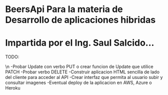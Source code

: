 # BeersApi Para la materia de Desarrollo de aplicaciones hibridas
# Impartida por el Ing. Saul Salcido...

TODO: 

\n -Probar Update con verbo PUT o crear funcion de Update que utilice PATCH
-Probar verbo DELETE
-Construir aplicacion HTML sencilla de lado del cliente para acceder al API
-Crear interfaz que permita al usuario subir y consultar imagenes
-Eventual deploy de la aplicacion en AWS, Azure o Heroku
